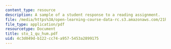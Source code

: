 ```yaml
---
content_type: resource
description: A sample of a student response to a reading assignment.
file: /media/https%3A/open-learning-course-data-rc.s3.amazonaws.com/21h-931-seminar-in-historical-methods-spring-2004/4c3d049db122cc74a9575453a2899175_sto_1_qu_hum.pdf
file_type: application/pdf
resourcetype: Document
title: sto_1_qu_hum.pdf
uid: 4c3d049d-b122-cc74-a957-5453a2899175
---
```

